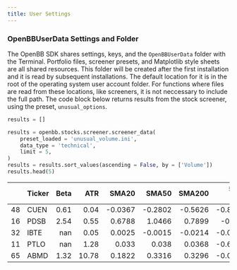 ```yaml
---
title: User Settings
---
```


### **OpenBBUserData Settings and Folder**

The OpenBB SDK shares settings, keys, and the `OpenBBUserData` folder with the Terminal. Portfolio files, screener presets, and Matplotlib style sheets are all shared resources. This folder will be created after the first installation and it is read by subsequent installations. The default location for it is in the root of the operating system user account folder. For functions where files are read from these locations, like screeners, it is not neccessary to include the full path. The code block below returns results from the stock screener, using the preset, `unusual_options`.

```python
results = []

results = openbb.stocks.screener.screener_data(
    preset_loaded = 'unusual_volume.ini',
    data_type = 'technical',
    limit = 5,
)
results = results.sort_values(ascending = False, by = ['Volume'])
results.head(5)
```

|    | Ticker   |   Beta |   ATR |   SMA20 |   SMA50 |   SMA200 |   52W High |   52W Low |   RSI |   Price |   Change |   from Open |     Gap |      Volume |
|---:|:---------|-------:|------:|--------:|--------:|---------:|-----------:|----------:|------:|--------:|---------:|------------:|--------:|------------:|
| 48 | CUEN     |   0.61 |  0.04 | -0.0367 | -0.2802 |  -0.5626 |    -0.8793 |    0.1505 | 39.65 |    0.35 |   0.0494 |     -0.2249 |  0.3539 | 1.15487e+07 |
| 16 | PDSB     |   2.54 |  0.55 |  0.6788 |  1.0466 |   0.7899 |    -0.248  |    2.0104 | 83.52 |    8.7  |   0.2323 |      0.1951 |  0.0312 | 6.32774e+06 |
| 32 | IBTE     | nan    |  0.05 |  0.0025 | -0.0015 |  -0.0214 |    -0.0661 |    0.0076 | 53.72 |   23.89 |   0.0008 |      0.0004 |  0.0004 | 5.85758e+06 |
| 11 | PTLO     | nan    |  1.28 |  0.033  |  0.038  |   0.0368 |    -0.6097 |    0.5187 | 52.02 |   22.53 |  -0.0941 |     -0.004  | -0.0905 | 3.96768e+06 |
| 65 | ABMD     |   1.32 | 10.78 |  0.1822 |  0.3316 |   0.3296 |    -0.0201 |    0.7027 | 78.79 |  374.32 |   0.0006 |     -0.0006 |  0.0011 | 3.50787e+06 |
